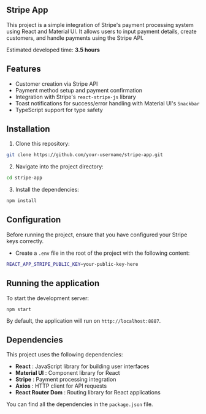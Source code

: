 ## Stripe App

This project is a simple integration of Stripe's payment processing system using React and Material UI. It allows users to input payment details, create customers, and handle payments using the Stripe API.

Estimated developed time: **3.5 hours**

## Features

- Customer creation via Stripe API
- Payment method setup and payment confirmation
- Integration with Stripe's `react-stripe-js` library
- Toast notifications for success/error handling with Material UI's `Snackbar`
- TypeScript support for type safety

## Installation

1. Clone this repository:

```bash
git clone https://github.com/your-username/stripe-app.git
```

2. Navigate into the project directory:

```bash
cd stripe-app
```

3. Install the dependencies:

```bash
npm install
```

## Configuration

Before running the project, ensure that you have configured your Stripe keys correctly.

* Create a `.env` file in the root of the project with the following content:

```bash
REACT_APP_STRIPE_PUBLIC_KEY=your-public-key-here
```

## Running the application

To start the development server:

```
npm start
```

By default, the application will run on `http://localhost:8887`.

## Dependencies

This project uses the following dependencies:

* **React** : JavaScript library for building user interfaces
* **Material UI** : Component library for React
* **Stripe** : Payment processing integration
* **Axios** : HTTP client for API requests
* **React Router Dom** : Routing library for React applications

You can find all the dependencies in the `package.json` file.
